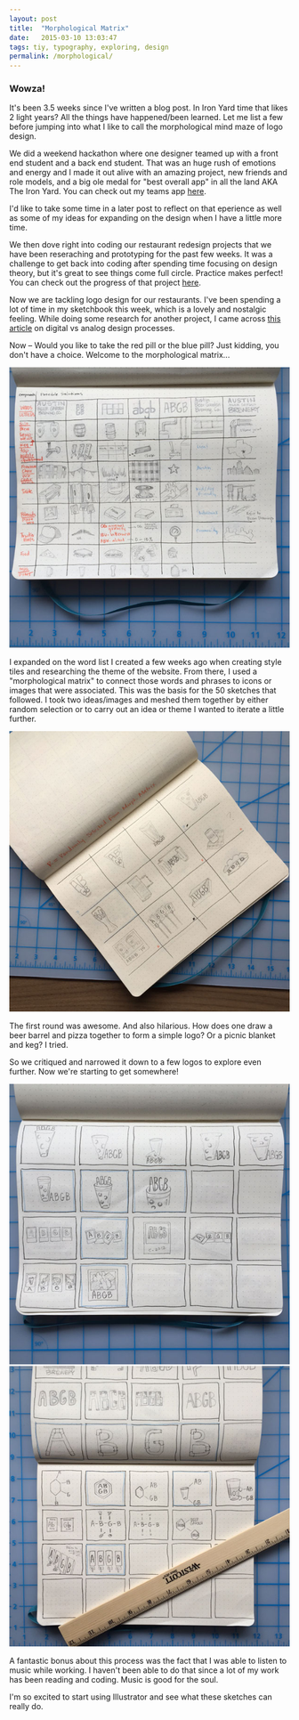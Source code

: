```yaml
---
layout: post
title:  "Morphological Matrix"  
date:   2015-03-10 13:03:47
tags: tiy, typography, exploring, design
permalink: /morphological/
---
```

### Wowza!

It's been 3.5 weeks since I've written a blog post. In Iron Yard time that likes 2 light years? All the things have happened/been learned. Let me list a few before jumping into what I like to call the morphological mind maze of logo design.

We did a weekend hackathon where one designer teamed up with a front end student and a back end student. That was an huge rush of emotions and energy and I made it out alive with an amazing project, new friends and role models, and a big ole medal for "best overall app" in all the land AKA The Iron Yard. You can check out my teams app [here](https://women-power.herokuapp.com/#/dashboard).

I'd like to take some time in a later post to reflect on that eperience as well as some of my ideas for expanding on the design when I have a little more time.

We then dove right into coding our restaurant redesign projects that we have been reseraching and prototyping for the past few weeks. It was a challenge to get back into coding after spending time focusing on design theory, but it's great to see things come full circle. Practice makes perfect! You can check out the progress of that project [here](http://dawndelatte.github.io/tiy_assignments/day_30/).

Now we are tackling logo design for our restaurants. I've been spending a lot of time in my sketchbook this week, which is a lovely and nostalgic feeling. While doing some  research for another project, I came across [this article](http://www.juxtapoz.com/design/design-process-analog-vs-digital) on digital vs analog design processes.


Now – Would you like to take the red pill or the blue pill? 
Just kidding, you don't have a choice. Welcome to the morphological matrix...

<img src="/journal_assets/morph_chart.jpg">

I expanded on the word list I created a few weeks ago when creating style tiles and researching the theme of the website. From there, I used a "morphological matrix" to connect those words and phrases to icons or images that were associated. This was the basis for the 50 sketches that followed. I took two ideas/images and meshed them together by either random selection or to carry out an idea or theme I wanted to iterate a little further.

<img src="/journal_assets/abgb_logos1.jpg">


The first round was awesome. And also hilarious. How does one draw a beer barrel and pizza together to form a simple logo? Or a picnic blanket and keg? I tried.

So we critiqued and narrowed it down to a few logos to explore even further. Now we're starting to get somewhere!

<img src="/journal_assets/abgb_logos2.jpg">
<img src="/journal_assets/abgb_logos3.jpg">


A fantastic bonus about this process was the fact that I was able to listen to music while working. I haven't been able to do that since a lot of my work has been reading and coding. Music is good for the soul.


I'm so excited to start using Illustrator and see what these sketches can really do. 